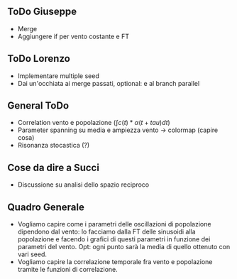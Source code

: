 ## ToDo Giuseppe

* Merge
* Aggiungere if per vento costante e FT


## ToDo Lorenzo

* Implementare multiple seed
* Dai un'occhiata ai merge passati, optional: e al branch parallel

## General ToDo

* Correlation vento e popolazione ($\int c(t)*\alpha(t+tau) dt$)
* Parameter spanning su media e ampiezza vento -> colormap (capire cosa)
* Risonanza stocastica (?)

## Cose da dire a Succi 

* Discussione su analisi dello spazio reciproco

## Quadro Generale
* Vogliamo capire come i parametri delle oscillazioni di popolazione dipendono dal vento: lo facciamo dalla FT delle sinusoidi alla popolazione e facendo i grafici di questi parametri in funzione dei parametri del vento. Opt: ogni punto sarà la media di quello ottenuto con vari seed.
* Vogliamo capire la correlazione temporale fra vento e popolazione tramite le funzioni di correlazione.
